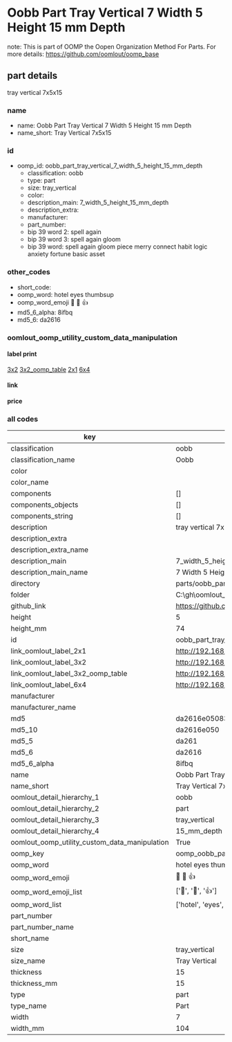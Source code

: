 # Oobb Part Tray Vertical 7 Width 5 Height 15 mm Depth  

note: This is part of OOMP the Oopen Organization Method For Parts. For more details: https://github.com/oomlout/oomp_base

##  part details
  



tray vertical 7x5x15



### name
* name: Oobb Part Tray Vertical 7 Width 5 Height 15 mm Depth
* name_short: Tray Vertical 7x5x15 
### id
* oomp_id: oobb_part_tray_vertical_7_width_5_height_15_mm_depth
  * classification: oobb
  * type: part
  * size: tray_vertical
  * color: 
  * description_main: 7_width_5_height_15_mm_depth
  * description_extra: 
  * manufacturer: 
  * part_number: 
  * bip 39 word 2: spell again
  * bip 39 word 3: spell again gloom
  * bip 39 word: spell again gloom piece merry connect habit logic anxiety fortune basic asset

### other_codes
* short_code: 
* oomp_word: hotel eyes thumbsup
* oomp_word_emoji :hotel: :eyes: :thumbsup:
* md5_6_alpha: 8ifbq
* md5_6: da2616






### oomlout_oomp_utility_custom_data_manipulation
#### label print
[3x2](http://192.168.1.245:1112/?label=oomp%208ifbq)
[3x2_oomp_table](http://192.168.1.108:1112/?label=oomp%208ifbq)
[2x1](http://192.168.1.242:1112/?label=oomp%208ifbq)
[6x4](http://192.168.1.55:1112/?label=oomp%208ifbq)    

#### link

                              

#### price







### all codes 
| key | value |  
| --- | --- |  
| classification | oobb |  
| classification_name | Oobb |  
| color |  |  
| color_name |  |  
| components | [] |  
| components_objects | [] |  
| components_string | [] |  
| description | tray vertical 7x5x15 |  
| description_extra |  |  
| description_extra_name |  |  
| description_main | 7_width_5_height_15_mm_depth |  
| description_main_name | 7 Width 5 Height 15 mm Depth |  
| directory | parts/oobb_part_tray_vertical_7_width_5_height_15_mm_depth |  
| folder | C:\gh\oomlout_oobb_version_4_generated_parts\parts\oobb_part_tray_vertical_7_width_5_height_15_mm_depth |  
| github_link | https://github.com/oomlout/oomlout_oomp_part_src/tree/main/parts/oobb_part_tray_vertical_7_width_5_height_15_mm_depth |  
| height | 5 |  
| height_mm | 74 |  
| id | oobb_part_tray_vertical_7_width_5_height_15_mm_depth |  
| link_oomlout_label_2x1 | http://192.168.1.242:1112/?label=oomp%208ifbq |  
| link_oomlout_label_3x2 | http://192.168.1.245:1112/?label=oomp%208ifbq |  
| link_oomlout_label_3x2_oomp_table | http://192.168.1.108:1112/?label=oomp%208ifbq |  
| link_oomlout_label_6x4 | http://192.168.1.55:1112/?label=oomp%208ifbq |  
| manufacturer |  |  
| manufacturer_name |  |  
| md5 | da2616e050838d04bcc5da46c6c12e89 |  
| md5_10 | da2616e050 |  
| md5_5 | da261 |  
| md5_6 | da2616 |  
| md5_6_alpha | 8ifbq |  
| name | Oobb Part Tray Vertical 7 Width 5 Height 15 mm Depth |  
| name_short | Tray Vertical 7x5x15  |  
| oomlout_detail_hierarchy_1 | oobb |  
| oomlout_detail_hierarchy_2 | part |  
| oomlout_detail_hierarchy_3 | tray_vertical |  
| oomlout_detail_hierarchy_4 | 15_mm_depth |  
| oomlout_oomp_utility_custom_data_manipulation | True |  
| oomp_key | oomp_oobb_part_tray_vertical_7_width_5_height_15_mm_depth |  
| oomp_word | hotel eyes thumbsup |  
| oomp_word_emoji | :hotel: :eyes: :thumbsup: |  
| oomp_word_emoji_list | [':hotel:', ':eyes:', ':thumbsup:'] |  
| oomp_word_list | ['hotel', 'eyes', 'thumbsup'] |  
| part_number |  |  
| part_number_name |  |  
| short_name |  |  
| size | tray_vertical |  
| size_name | Tray Vertical |  
| thickness | 15 |  
| thickness_mm | 15 |  
| type | part |  
| type_name | Part |  
| width | 7 |  
| width_mm | 104 |  
